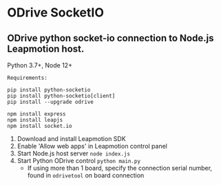 # ODrive SocketIO

## ODrive python socket-io connection to Node.js Leapmotion host.

Python 3.7+, Node 12+
```
Requirements:

pip install python-socketio
pip install python-socketio[client]
pip install --upgrade odrive

npm install express
npm install leapjs
npm install socket.io
```

1. Download and install Leapmotion SDK
2. Enable 'Allow web apps' in Leapmotion control panel
3. Start Node.js host server `node index.js`
4. Start Python ODrive control `python main.py`
    - If using more than 1 board, specify the connection serial number, found in `odrivetool` on board connection
